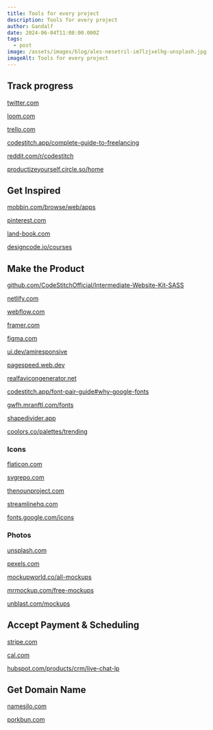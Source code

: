 ```yaml
---
title: Tools for every project
description: Tools for every project
author: Gandalf
date: 2024-06-04T11:08:00.000Z
tags:
  - post
image: /assets/images/blog/ales-nesetril-im7lzjxelhg-unsplash.jpg
imageAlt: Tools for every project
---
```

## Track progress[](https://trello.com)

[twitter.com](https://twitter.com/home)

[loom.com](https://www.loom.com/)

[trello.com](https://trello.com)

[](https://trello.com)[codestitch.app/complete-guide-to-freelancing](https://codestitch.app/complete-guide-to-freelancing)

[reddit.com/r/codestitch](https://www.reddit.com/r/codestitch/)

[productizeyourself.circle.so/home](https://productizeyourself.circle.so/home)

## Get Inspired

[mobbin.com/browse/web/apps](https://mobbin.com/browse/web/apps)

[pinterest.com](https://trello.com)

[land-book.com](https://land-book.com/)

[designcode.io/courses](https://designcode.io/courses/)

## Make the Product

[github.com/CodeStitchOfficial/Intermediate-Website-Kit-SASS](https://github.com/CodeStitchOfficial/Intermediate-Website-Kit-SASS)

[netlify.com](netlify.com)

[](https://github.com/CodeStitchOfficial/Intermediate-Website-Kit-SASS)[webflow.com](https://webflow.com/)

[framer.com](https://www.framer.com/)

[figma.com](https://www.figma.com/)

[ui.dev/amiresponsive](https://ui.dev/amiresponsive)

[pagespeed.web.dev](https://realfavicongenerator.net/)

[realfavicongenerator.net](https://realfavicongenerator.net/)

[codestitch.app/font-pair-guide#why-google-fonts](https://codestitch.app/font-pair-guide#why-google-fonts)

[gwfh.mranftl.com/fonts](https://gwfh.mranftl.com/fonts)

[shapedivider.app](https://www.shapedivider.app/)

[coolors.co/palettes/trending](https://coolors.co/palettes/trending)

### Icons

[flaticon.com](https://www.flaticon.com)

[svgrepo.com](https://www.svgrepo.com/)

[thenounproject.com](thenounproject.com)

[streamlinehq.com](https://www.streamlinehq.com/freebies)

[fonts.google.com/icons](https://fonts.google.com/icons)

### [](https://www.streamlinehq.com/freebies)Photos

[](https://unsplash.com)[unsplash.com](https://unsplash.com)

[pexels.com](https://www.pexels.com/)

[mockupworld.co/all-mockups](https://www.mockupworld.co/all-mockups/)

[mrmockup.com/free-mockups](https://mrmockup.com/free-mockups/)

[unblast.com/mockups](https://unblast.com/mockups/)

## Accept Payment & Scheduling

[stripe.com](stripe.com)

[cal.com](https://cal.com/)

[hubspot.com/products/crm/live-chat-lp](https://www.hubspot.com/products/crm/live-chat-lp)

## Get Domain Name

[](https://trello.com)[namesilo.com](https://www.namesilo.com/)

[porkbun.com](https://porkbun.com)

[](https://trello.com)

[](https://trello.com)
